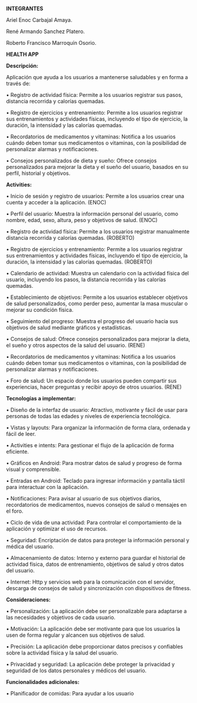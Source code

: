 **INTEGRANTES**

Ariel Enoc Carbajal Amaya.

René Armando Sanchez Platero.

Roberto Francisco Marroquín Osorio.

**HEALTH APP**

**Descripción:**

Aplicación que ayuda a los usuarios a mantenerse saludables y en forma a través de:

  • Registro de actividad física: Permite a los usuarios registrar sus pasos, distancia recorrida y calorías 
    quemadas.
 
  • Registro de ejercicios y entrenamiento: Permite a los usuarios registrar sus entrenamientos y actividades 
    físicas, incluyendo el tipo de ejercicio, la duración, la intensidad y las calorías quemadas.
		
  • Recordatorios de medicamentos y vitaminas: Notifica a los usuarios cuándo deben tomar sus 
    medicamentos o vitaminas, con la posibilidad de personalizar alarmas y notificaciones.
		
  • Consejos personalizados de dieta y sueño: Ofrece consejos personalizados para mejorar la dieta y el sueño 
    del usuario, basados en su perfil, historial y objetivos.

    
**Activities:**

  • Inicio de sesión y registro de usuarios: Permite a los usuarios crear una cuenta y acceder a la aplicación. (ENOC)
	
  • Perfil del usuario: Muestra la información personal del usuario, como nombre, edad, sexo, altura, peso y 
    objetivos de salud. (ENOC)
		
  • Registro de actividad física: Permite a los usuarios registrar manualmente distancia recorrida y calorías 
    quemadas. (ROBERTO)
		
  • Registro de ejercicios y entrenamiento: Permite a los usuarios registrar sus entrenamientos y actividades 
    físicas, incluyendo el tipo de ejercicio, la duración, la intensidad y las calorías quemadas. (ROBERTO)
		
  • Calendario de actividad: Muestra un calendario con la actividad física del usuario, incluyendo los pasos, la 
    distancia recorrida y las calorías quemadas.
		
  • Establecimiento de objetivos: Permite a los usuarios establecer objetivos de salud personalizados, como 
    perder peso, aumentar la masa muscular o mejorar su condición física.
		
  • Seguimiento del progreso: Muestra el progreso del usuario hacia sus objetivos de salud mediante gráficos 
    y estadísticas.
		
  • Consejos de salud: Ofrece consejos personalizados para mejorar la dieta, el sueño y otros aspectos de la 
    salud del usuario. (RENE)
		
  • Recordatorios de medicamentos y vitaminas: Notifica a los usuarios cuándo deben tomar sus 
    medicamentos o vitaminas, con la posibilidad de personalizar alarmas y notificaciones. 
		
  • Foro de salud: Un espacio donde los usuarios pueden compartir sus experiencias, hacer preguntas y recibir 
    apoyo de otros usuarios. (RENE)
    
**Tecnologías a implementar:**

  • Diseño de la interfaz de usuario: Atractivo, motivante y fácil de usar para personas de todas las edades y 
    niveles de experiencia tecnológica.
		
  • Vistas y layouts: Para organizar la información de forma clara, ordenada y fácil de leer.
	
  • Activities e intents: Para gestionar el flujo de la aplicación de forma eficiente.
	
  •  Gráficos en Android: Para mostrar datos de salud y progreso de forma visual y comprensible.
	
  • Entradas en Android: Teclado para ingresar información y pantalla táctil para interactuar con la aplicación.
	
  • Notificaciones: Para avisar al usuario de sus objetivos diarios, recordatorios de medicamentos, nuevos 
    consejos de salud o mensajes en el foro.
		
  • Ciclo de vida de una actividad: Para controlar el comportamiento de la aplicación y optimizar el uso de 
    recursos.
		
  • Seguridad: Encriptación de datos para proteger la información personal y médica del usuario.
	
  • Almacenamiento de datos: Interno y externo para guardar el historial de actividad física, datos de 
    entrenamiento, objetivos de salud y otros datos del usuario.
		
  • Internet: Http y servicios web para la comunicación con el servidor, descarga de consejos de salud y 
    sincronización con dispositivos de fitness.

**Consideraciones:**

  • Personalización: La aplicación debe ser personalizable para adaptarse a las necesidades y objetivos de 
    cada usuario.
		
  • Motivación: La aplicación debe ser motivante para que los usuarios la usen de forma regular y alcancen 
    sus objetivos de salud.
		
  • Precisión: La aplicación debe proporcionar datos precisos y confiables sobre la actividad física y la salud 
    del usuario.
		
  • Privacidad y seguridad: La aplicación debe proteger la privacidad y seguridad de los datos personales y 
    médicos del usuario.
    
**Funcionalidades adicionales:**

  • Planificador de comidas: Para ayudar a los usuario
